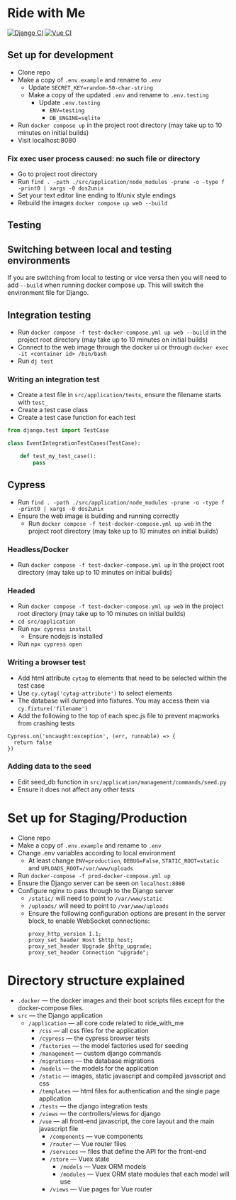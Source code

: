 # Ride with Me
[![Django CI](https://github.com/Ride-With-Me/ride_with_me/actions/workflows/django.yml/badge.svg)](https://github.com/Ride-With-Me/ride_with_me/actions/workflows/django.yml)
[![Vue CI](https://github.com/Ride-With-Me/ride_with_me/actions/workflows/vue.yml/badge.svg)](https://github.com/Ride-With-Me/ride_with_me/actions/workflows/vue.yml)

## Set up for development
* Clone repo
* Make a copy of `.env.example` and rename to `.env`
    * Update `SECRET_KEY=random-50-char-string`
    * Make a copy of the updated `.env` and rename to `.env.testing`
        * Update `.env.testing`
            * `ENV=testing`
            * `DB_ENGINE=sqlite`
* Run `docker compose up` in the project root directory (may take up to 10 minutes on initial builds)
* Visit localhost:8080

### Fix exec user process caused: no such file or directory
* Go to project root directory
* Run `find . -path ./src/application/node_modules -prune -o -type f -print0 | xargs -0 dos2unix`
* Set your text editor line ending to lf/unix style endings
* Rebuild the images `docker compose up web --build`

## Testing

## Switching between local and testing environments
If you are switching from local to testing or vice versa then you will need to add `--build`
when running docker compose up. This will switch the environment file for Django.

## Integration testing
* Run `docker compose -f test-docker-compose.yml up web --build` in the project root directory (may take up to 10 minutes on initial builds)
* Connect to the web image through the docker ui or through `docker exec -it <container id> /bin/bash`
* Run `dj test`

### Writing an integration test
* Create a test file in `src/application/tests`, ensure the filename starts with `test_`
* Create a test case class
* Create a test case function for each test

```python
from django.test import TestCase

class EventIntegrationTestCases(TestCase):

    def test_my_test_case():
        pass

```

## Cypress
* Run `find . -path ./src/application/node_modules -prune -o -type f -print0 | xargs -0 dos2unix`
* Ensure the web image is building and running correctly
    * Run `docker compose -f test-docker-compose.yml up web` in the project root directory (may take up to 10 minutes on initial builds)
### Headless/Docker
* Run `docker compose -f test-docker-compose.yml up` in the project root directory (may take up to 10 minutes on initial builds)
### Headed
* Run `docker compose -f test-docker-compose.yml up web` in the project root directory (may take up to 10 minutes on initial builds)
* `cd src/application`
* Run `npx cypress install`
    * Ensure nodejs is installed
* Run `npx cypress open`

### Writing a browser test
* Add html attribute `cytag` to elements that need to be selected within the test case
* Use `cy.cytag('cytag-attribute')` to select elements
* The database will dumped into fixtures. You may access them via `cy.fixture('filename')`
* Add the following to the top of each spec.js file to prevent mapworks from crashing tests
```
Cypress.on('uncaught:exception', (err, runnable) => {
  return false
})
```

### Adding data to the seed
* Edit seed_db function in `src/application/management/commands/seed.py`
* Ensure it does not affect any other tests

# Set up for Staging/Production
* Clone repo
* Make a copy of `.env.example` and rename to `.env`
* Change .env variables according to local environment
    * At least change `ENV=production`, `DEBUG=False`, `STATIC_ROOT=static` and `UPLOADS_ROOT=/var/www/uploads`
* Run `docker-compose -f prod-docker-compose.yml up`
* Ensure the Django server can be seen on `localhost:8080`
* Configure nginx to pass through to the Django server
    * `/static/` will need to point to `/var/www/static`
    * `/uploads/` will need to point to `/var/www/uploads`
    * Ensure the following configuration options are present in the server block, to enable WebSocket connections:
      ```nginx
      proxy_http_version 1.1;
      proxy_set_header Host $http_host;
      proxy_set_header Upgrade $http_upgrade;
      proxy_set_header Connection "upgrade";
      ```

# Directory structure explained
* `.docker` — the docker images and their boot scripts files except for the docker-compose files.
* `src` — the Django application
    * `/application` — all core code related to ride_with_me
        * `/css` — all css files for the application
        * `/cypress` — the cypress browser tests
        * `/factories` — the model factories used for seeding
        * `/management` — custom django commands
        * `/migrations` — the database migrations
        * `/models` — the models for the application
        * `/static` — images, static javascript and compiled javascript and css
        * `/templates` — html files for authentication and the single page application
        * `/tests` — the django integration tests
        * `/views` — the controllers/views for django
        * `/vue` — all front-end javascript, the core layout and the main javascript file
            * `/components` — vue components
            * `/router` — Vue router files
            * `/services` — files that define the API for the front-end
            * `/store` — Vuex state
                * `/models` — Vuex ORM models
                * `/modules` — Vuex ORM state modules that each model will use
            * `/views` — Vue pages for Vue router
